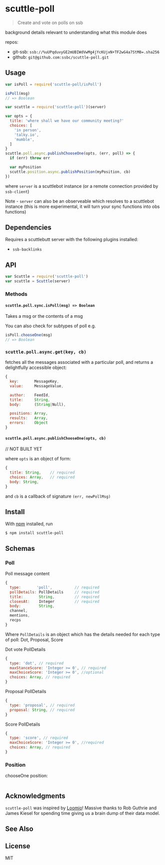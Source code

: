 # scuttle-poll

> Create and vote on polls on ssb

background details relevant to understanding what this module does

repos:
- git-ssb: `ssb://%uUPqduvyGE2mUBIWdVwMg4jYcKUjxN+TF2wG4a7StM8=.sha256`
- github: `git@github.com:ssbc/scuttle-poll.git`

## Usage

```js
var isPoll = require('scuttle-poll/isPoll')

isPoll(msg)
// => Boolean
```

```js
var scuttle = require('scuttle-poll')(server)

var opts = {
  title: 'where shall we have our community meeting?'
  choices: [
    'in person',
    'talky.io',
    'mumble',
  ]
}
scuttle.poll.async.publishChooseOne(opts, (err, poll) => {
  if (err) throw err

  var myPosition 
  scuttle.position.async.publishPosition(myPosition, cb)
})
```
where `server` is a scuttlebot instance (or a remote connection provided by `ssb-client`)

Note - `server` can also be an observeable which resolves to a scuttlebot instance
(this is more experimental, it will turn your sync functions into obs functions)


## Dependencies

Requires a scuttlebutt server with the following plugins installed:
  - `ssb-backlinks`


## API

```js
var Scuttle = require('scuttle-poll')
var scuttle = Scuttle(server)
```

### Methods

#### `scuttle.poll.sync.isPoll(msg) => Boolean`

Takes a msg or the contents of a msg

You can also check for subtypes of poll e.g.

```js
isPoll.chooseOne(msg)
// => Boolean
```

### `scuttle.poll.async.get(key, cb)`

fetches all the messages associated with a particular poll, and returns a delightfully accessible object:

```js
{
  key:       MessageKey,
  value:     MessageValue,

  author:    FeedId,
  title:     String,
  body:      (String|Null),

  positions: Array,
  results:   Array,
  errors:    Object
}
```


#### `scuttle.poll.async.publishChooseOne(opts, cb)`

// NOT BUILT YET

where `opts` is an object of form:
```js
{
  title: String,    // required
  choices: Array,   // required
  body: String,
}
```
and `cb` is a callback of signature `(err, newPollMsg)`


## Install

With [npm](https://npmjs.org/) installed, run

```
$ npm install scuttle-poll
```

## Schemas

### Poll

Poll message content
```js
{
  type:       'poll',          // required
  pollDetails: PollDetails     // required
  title:       String,         // required
  closesAt:    Integer         // required
  body:        String,
  channel,
  mentions,
  recps
}

```

Where `PollDetails` is an object which has the details needed for each type of poll: Dot, Proposal, Score

Dot vote PollDetails
```js
{
  type: 'dot', // required
  maxStanceScore: 'Integer >= 0', // required
  maxChoiceScore: 'Integer >= 0', //optional
  choices: Array, // required
}
```

Proposal PollDetails
```js
{
  type: 'proposal', // required
  proposal: String, // required
}
```

Score PollDetails
```js
{
  type: 'score', // required
  maxChoiceScore: 'Integer >= 0', //required
  choices: Array, // required
}
```

### Position

chooseOne position:
```

```

## Acknowledgments

`scuttle-poll` was inspired by [Loomio](https://www.github.com/loomio/loomio)! Massive thanks to Rob Guthrie and James Kiesel for spending time giving us a brain dump of their data model.



## See Also


## License

MIT

